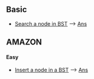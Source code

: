 ## Basic
* [Search a node in BST](https://practice.geeksforgeeks.org/problems/search-a-node-in-bst/1/?track=DSA-Foundation-BST&batchId=238#) --> [Ans](/bst/search.cpp)
## AMAZON
#### Easy
* [Insert a node in a BST](https://practice.geeksforgeeks.org/problems/insert-a-node-in-a-bst/1/?track=amazon-bst&batchId=192#) --> [Ans](/bst/insert.cpp)
